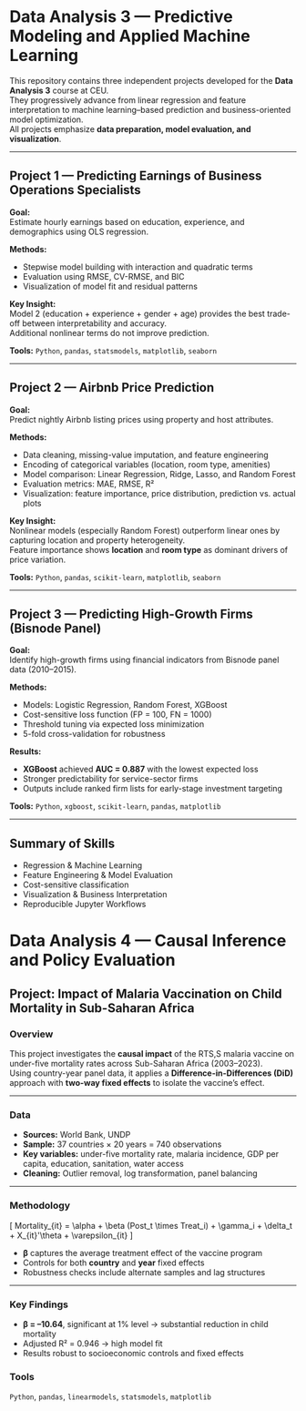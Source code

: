 # Data Analysis 3 — Predictive Modeling and Applied Machine Learning

This repository contains three independent projects developed for the **Data Analysis 3** course at CEU.  
They progressively advance from linear regression and feature interpretation to machine learning–based prediction and business-oriented model optimization.  
All projects emphasize **data preparation, model evaluation, and visualization**.

---

## Project 1 — Predicting Earnings of Business Operations Specialists

**Goal:**  
Estimate hourly earnings based on education, experience, and demographics using OLS regression.

**Methods:**  
- Stepwise model building with interaction and quadratic terms  
- Evaluation using RMSE, CV-RMSE, and BIC  
- Visualization of model fit and residual patterns  

**Key Insight:**  
Model 2 (education + experience + gender + age) provides the best trade-off between interpretability and accuracy.  
Additional nonlinear terms do not improve prediction.

**Tools:** `Python`, `pandas`, `statsmodels`, `matplotlib`, `seaborn`


---

## Project 2 — Airbnb Price Prediction

**Goal:**  
Predict nightly Airbnb listing prices using property and host attributes.

**Methods:**  
- Data cleaning, missing-value imputation, and feature engineering  
- Encoding of categorical variables (location, room type, amenities)  
- Model comparison: Linear Regression, Ridge, Lasso, and Random Forest  
- Evaluation metrics: MAE, RMSE, R²  
- Visualization: feature importance, price distribution, prediction vs. actual plots  

**Key Insight:**  
Nonlinear models (especially Random Forest) outperform linear ones by capturing location and property heterogeneity.  
Feature importance shows **location** and **room type** as dominant drivers of price variation.

**Tools:** `Python`, `pandas`, `scikit-learn`, `matplotlib`, `seaborn`


---

## Project 3 — Predicting High-Growth Firms (Bisnode Panel)

**Goal:**  
Identify high-growth firms using financial indicators from Bisnode panel data (2010–2015).

**Methods:**  
- Models: Logistic Regression, Random Forest, XGBoost  
- Cost-sensitive loss function (FP = 100, FN = 1000)  
- Threshold tuning via expected loss minimization  
- 5-fold cross-validation for robustness  

**Results:**  
- **XGBoost** achieved **AUC = 0.887** with the lowest expected loss  
- Stronger predictability for service-sector firms  
- Outputs include ranked firm lists for early-stage investment targeting  

**Tools:** `Python`, `xgboost`, `scikit-learn`, `pandas`, `matplotlib`


---

## Summary of Skills
- Regression & Machine Learning  
- Feature Engineering & Model Evaluation  
- Cost-sensitive classification  
- Visualization & Business Interpretation  
- Reproducible Jupyter Workflows


# Data Analysis 4 — Causal Inference and Policy Evaluation

## Project: Impact of Malaria Vaccination on Child Mortality in Sub-Saharan Africa

### Overview
This project investigates the **causal impact** of the RTS,S malaria vaccine on under-five mortality rates across Sub-Saharan Africa (2003–2023).  
Using country-year panel data, it applies a **Difference-in-Differences (DiD)** approach with **two-way fixed effects** to isolate the vaccine’s effect.

---

### Data
- **Sources:** World Bank, UNDP  
- **Sample:** 37 countries × 20 years = 740 observations  
- **Key variables:** under-five mortality rate, malaria incidence, GDP per capita, education, sanitation, water access  
- **Cleaning:** Outlier removal, log transformation, panel balancing

---

### Methodology
\[
Mortality_{it} = \alpha + \beta (Post_t \times Treat_i) + \gamma_i + \delta_t + X_{it}'\theta + \varepsilon_{it}
\]
- **β** captures the average treatment effect of the vaccine program  
- Controls for both **country** and **year** fixed effects  
- Robustness checks include alternate samples and lag structures

---

### Key Findings
- **β = –10.64**, significant at 1% level → substantial reduction in child mortality  
- Adjusted R² = 0.946 → high model fit  
- Results robust to socioeconomic controls and fixed effects  



### Tools
`Python`, `pandas`, `linearmodels`, `statsmodels`, `matplotlib`

